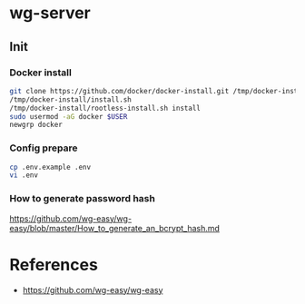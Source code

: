 # wg-server

## Init
### Docker install
```bash
git clone https://github.com/docker/docker-install.git /tmp/docker-install
/tmp/docker-install/install.sh
/tmp/docker-install/rootless-install.sh install
sudo usermod -aG docker $USER
newgrp docker
```
### Config prepare
```bash
cp .env.example .env
vi .env
```
### How to generate password hash
https://github.com/wg-easy/wg-easy/blob/master/How_to_generate_an_bcrypt_hash.md

# References
* https://github.com/wg-easy/wg-easy